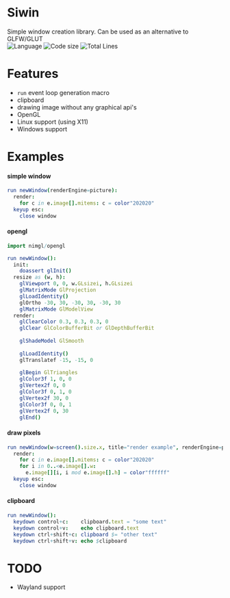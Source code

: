 # Siwin

Simple window creation library.
Can be used as an alternative to GLFW/GLUT  
![Language](https://img.shields.io/badge/language-Nim-orange.svg?style=flat-square) ![Code size](https://img.shields.io/github/languages/code-size/levovix0/siwin?style=flat-square) ![Total Lines](https://img.shields.io/tokei/lines/github/levovix0/siwin?color=purple&style=flat-square)


# Features
* `run` event loop generation macro
* clipboard
* drawing image without any graphical api's
* OpenGL
* Linux support (using X11)
* Windows support

# Examples

#### simple window
```nim
run newWindow(renderEngine=picture):
  render:
    for c in e.image[].mitems: c = color"202020"
  keyup esc:
    close window
```

#### opengl
```nim
import nimgl/opengl

run newWindow():
  init:
    doassert glInit()
  resize as (w, h):
    glViewport 0, 0, w.GLsizei, h.GLsizei
    glMatrixMode GlProjection
    glLoadIdentity()
    glOrtho -30, 30, -30, 30, -30, 30
    glMatrixMode GlModelView
  render:
    glClearColor 0.3, 0.3, 0.3, 0
    glClear GlColorBufferBit or GlDepthBufferBit
  
    glShadeModel GlSmooth
  
    glLoadIdentity()
    glTranslatef -15, -15, 0
  
    glBegin GlTriangles
    glColor3f 1, 0, 0
    glVertex2f 0, 0
    glColor3f 0, 1, 0
    glVertex2f 30, 0
    glColor3f 0, 0, 1
    glVertex2f 0, 30
    glEnd()
```

#### draw pixels
```nim
run newWindow(w=screen().size.x, title="render example", renderEngine=picture):
  render:
    for c in e.image[].mitems: c = color"202020"
    for i in 0..<e.image[].w:
      e.image[][i, i mod e.image[].h] = color"ffffff"
  keyup esc:
    close window
```

#### clipboard
```nim
run newWindow():
  keydown control+c:    clipboard.text = "some text"
  keydown control+v:    echo clipboard.text
  keydown ctrl+shift+c: clipboard $= "other text"
  keydown ctrl+shift+v: echo $clipboard
```

# TODO
* Wayland support
